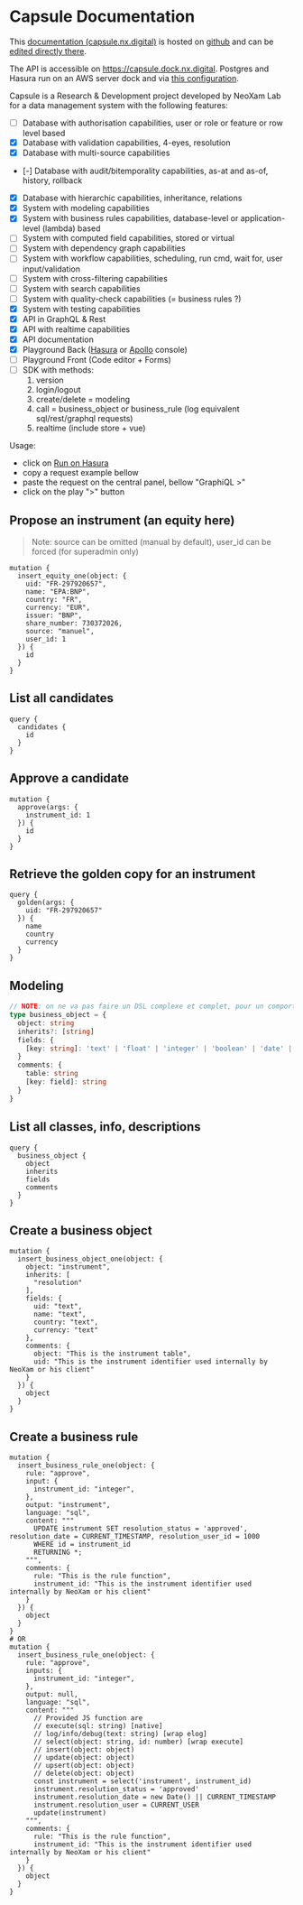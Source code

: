 # Capsule Documentation

This [documentation (capsule.nx.digital)](https://capsule.nx.digital/) is hosted on [github](https://github.com/100-m/capsule) and can be [edited directly there](https://github.com/100-m/capsule/edit/main/README.md).

The API is accessible on https://capsule.dock.nx.digital. Postgres and Hasura run on an AWS server dock and via [this configuration](https://github.com/100-m/capsule/blob/main/docker-compose.yml).

Capsule is a Research & Development project developed by NeoXam Lab for a data management system with the following features:
- [ ] Database with authorisation capabilities, user or role or feature or row level based
- [x] Database with validation capabilities, 4-eyes, resolution
- [x] Database with multi-source capabilities
- [-] Database with audit/bitemporality capabilities, as-at and as-of, history, rollback
- [x] Database with hierarchic capabilities, inheritance, relations
- [x] System with modeling capabilities
- [x] System with business rules capabilities, database-level or application-level (lambda) based
- [ ] System with computed field capabilities, stored or virtual
- [ ] System with dependency graph capabilities
- [ ] System with workflow capabilities, scheduling, run cmd, wait for, user input/validation
- [ ] System with cross-filtering capabilities
- [ ] System with search capabilities
- [ ] System with quality-check capabilities (= business rules ?)
- [x] System with testing capabilities
- [x] API in GraphQL & Rest
- [x] API with realtime capabilities
- [x] API documentation
- [x] Playground Back ([Hasura](https://capsule.dock.nx.digital/console) or [Apollo](https://studio.apollographql.com/sandbox/explorer) console)
- [ ] Playground Front (Code editor + Forms)
- [ ] SDK with methods:
  1. version
  2. login/logout
  3. create/delete = modeling
  4. call = business_object or business_rule (log equivalent sql/rest/graphql requests)
  5. realtime (include store + vue)

Usage:
- click on [Run on Hasura](https://capsule.dock.nx.digital/console)
- copy a request example bellow
- paste the request on the central panel, bellow "GraphiQL >"
- click on the play ">" button

## Propose an instrument (an equity here)
> Note: source can be omitted (manual by default), user_id can be forced (for superadmin only)
```gql
mutation {
  insert_equity_one(object: {
    uid: "FR-297920657",
    name: "EPA:BNP",
    country: "FR",
    currency: "EUR",
    issuer: "BNP",
    share_number: 730372026,
    source: "manuel",
    user_id: 1
  }) {
    id
  }
}
```

## List all candidates
```gql
query {
  candidates {
    id
  }
}
```

## Approve a candidate
```gql
mutation {
  approve(args: {
    instrument_id: 1
  }) {
    id
  }
}
```

## Retrieve the golden copy for an instrument
```gql
query {
  golden(args: {
    uid: "FR-297920657"
  }) {
    name
    country
    currency
  }
}
```

## Modeling
```ts
// NOTE: on ne va pas faire un DSL complexe et complet, pour un comportement différent, plus de contraintes, des valeurs par default, etc... il faudra fait en SQL directement
type business_object = {
  object: string
  inherits?: [string]
  fields: {
    [key: string]: 'text' | 'float' | 'integer' | 'boolean' | 'date' | 'time' | 'timestamp' | 'object'
  }
  comments: {
    table: string
    [key: field]: string
  }
}
```

## List all classes, info, descriptions
```gql
query {
  business_object {
    object
    inherits
    fields
    comments
  }
}
```
## Create a business object
```gql
mutation {
  insert_business_object_one(object: {
    object: "instrument",
    inherits: [
      "resolution"
    ],
    fields: {
      uid: "text",
      name: "text",
      country: "text",
      currency: "text"
    },
    comments: {
      object: "This is the instrument table",
      uid: "This is the instrument identifier used internally by NeoXam or his client"
    }
  }) {
    object
  }
}
```

## Create a business rule
```gql
mutation {
  insert_business_rule_one(object: {
    rule: "approve",
    input: {
      instrument_id: "integer",
    },
    output: "instrument",
    language: "sql",
    content: """
      UPDATE instrument SET resolution_status = 'approved', resolution_date = CURRENT_TIMESTAMP, resolution_user_id = 1000
      WHERE id = instrument_id
      RETURNING *;
    """,
    comments: {
      rule: "This is the rule function",
      instrument_id: "This is the instrument identifier used internally by NeoXam or his client"
    }
  }) {
    object
  }
}
# OR
mutation {
  insert_business_rule_one(object: {
    rule: "approve",
    inputs: {
      instrument_id: "integer",
    },
    output: null,
    language: "sql",
    content: """
      // Provided JS function are
      // execute(sql: string) [native]
      // log/info/debug(text: string) [wrap elog]
      // select(object: string, id: number) [wrap execute]
      // insert(object: object)
      // update(object: object)
      // upsert(object: object)
      // delete(object: object)
      const instrument = select('instrument', instrument_id)
      instrument.resolution_status = 'approved'
      instrument.resolution_date = new Date() || CURRENT_TIMESTAMP
      instrument.resolution_user = CURRENT_USER
      update(instrument)
    """,
    comments: {
      rule: "This is the rule function",
      instrument_id: "This is the instrument identifier used internally by NeoXam or his client"
    }
  }) {
    object
  }
}
```
